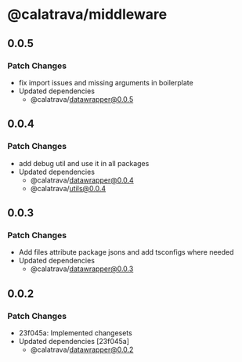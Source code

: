 # @calatrava/middleware

## 0.0.5

### Patch Changes

- fix import issues and missing arguments in boilerplate
- Updated dependencies
  - @calatrava/datawrapper@0.0.5

## 0.0.4

### Patch Changes

- add debug util and use it in all packages
- Updated dependencies
  - @calatrava/datawrapper@0.0.4
  - @calatrava/utils@0.0.4

## 0.0.3

### Patch Changes

- Add files attribute package jsons and add tsconfigs where needed
- Updated dependencies
  - @calatrava/datawrapper@0.0.3

## 0.0.2

### Patch Changes

- 23f045a: Implemented changesets
- Updated dependencies [23f045a]
  - @calatrava/datawrapper@0.0.2
